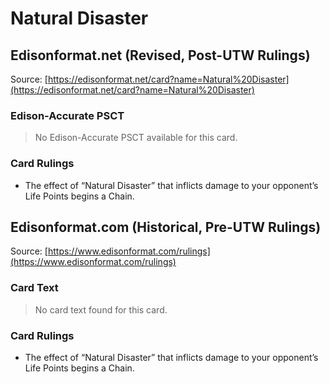 # Natural Disaster

## Edisonformat.net (Revised, Post-UTW Rulings)

Source: [https://edisonformat.net/card?name=Natural%20Disaster](https://edisonformat.net/card?name=Natural%20Disaster)

### Edison-Accurate PSCT

> No Edison-Accurate PSCT available for this card.

### Card Rulings

*   The effect of “Natural Disaster” that inflicts damage to your opponent’s Life Points begins a Chain.


## Edisonformat.com (Historical, Pre-UTW Rulings)

Source: [https://www.edisonformat.com/rulings](https://www.edisonformat.com/rulings)

### Card Text

> No card text found for this card.

### Card Rulings

*   The effect of “Natural Disaster” that inflicts damage to your opponent’s Life Points begins a Chain.


